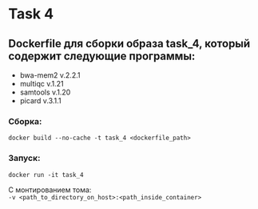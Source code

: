 # Task 4
## Dockerfile для сборки образа task_4, который содержит следующие программы:
- bwa-mem2 v.2.2.1
- multiqc v.1.21
- samtools v.1.20
- picard v.3.1.1

### Сборка:
`docker build --no-cache -t task_4 <dockerfile_path>`

### Запуск:
`docker run -it task_4`

С монтированием тома:  
`-v <path_to_directory_on_host>:<path_inside_container>`
